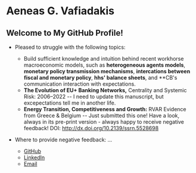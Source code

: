 # Aeneas G. Vafiadakis

## Welcome to My GitHub Profile!

- Pleased to struggle with the following topics:
  - Build sufficient knowledge and intuition behind recent workhorse macroeconomic models, such as **heterogeneous agents models**, **monetary policy transmission mechanisms**, **intercations between fiscal and monetary policy**, **hhs' balance sheets**, and **CB's communication interaction with expectations.
  - **The Evolution of EU+ Banking Networks,** Centrality and Systemic Risk: 2006–2022 -- I need to update this manuscript, but excepectations tell me in another life.
  - **Energy Transition, Competitiveness and Growth:** RVAR Evidence from Greece & Belgium -- Just submitted this one! Have a look, always in its pre-print version - always happy to receive negative feedback! DOI: http://dx.doi.org/10.2139/ssrn.5528698

        
- Where to provide negative feedback: ...
  - [GitHub](https://github.com/AineiasGV)
  - [LinkedIn](https://linkedin.com/in/aeneas-vafiadakis)
  - [Email](mailto:aineias.edu@gmail.com)
